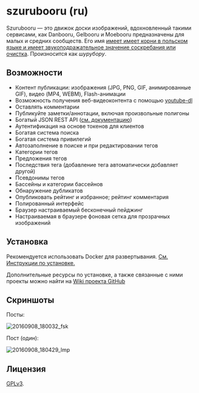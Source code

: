 # szurubooru (ru)

Szurubooru — это движок доски изображений, вдохновленный такими сервисами, как Danbooru,
Gelbooru и Moebooru предназначены для малых и средних сообществ. Его имя [имеет
имеет корни в польском языке и имеет звукоподражательное значение соскребания или
очистка](https://sjp.pwn.pl/sjp/;2527372). Произносится как *шурубору*.

## Возможности

- Контент публикации: изображения (JPG, PNG, GIF, анимированные GIF), видео (MP4, WEBM), Flash-анимации
- Возможность получения веб-видеоконтента с помощью [youtube-dl](https://github.com/ytdl-org/youtube-dl)
- Оставлять комментарии
- Публикуйте заметки/аннотации, включая произвольные полигоны
- Богатый JSON REST API ([см. документацию](doc/API.md))
- Аутентификация на основе токенов для клиентов
- Богатая система поиска
- Богатая система привилегий
- Автозаполнение в поиске и при редактировании тегов
- Категории тегов
- Предложения тегов
- Последствия тега (добавление тега автоматически добавляет другой)
- Псевдонимы тегов
- Бассейны и категории бассейнов
- Обнаружение дубликатов
- Опубликовать рейтинг и избранное; рейтинг комментария
- Полированный интерфейс
- Браузер настраиваемый бесконечный пейджинг
- Настраиваемая в браузере фоновая сетка для прозрачных изображений

## Установка

Рекомендуется использовать Docker для развертывания.
[См. Инструкции по установке.](doc/INSTALL.md)

Дополнительные ресурсы по установке, а также связанные с ними проекты можно найти на
[Wiki проекта GitHub](https://github.com/rr-/szurubooru/wiki)

## Скриншоты

Посты:

![20160908_180032_fsk](https://cloud.githubusercontent.com/assets/1045476/18356730/3f1123d6-75ee-11e6-85dd-88a7615243a0.png)

Пост (один):

![20160908_180429_lmp](https://cloud.githubusercontent.com/assets/1045476/18356731/3f1566ee-75ee-11e6-9594-e86ca7347b0f.png)

## Лицензия

[GPLv3](LICENSE.md).
